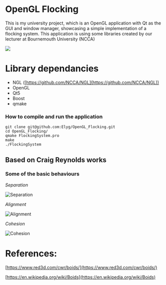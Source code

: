 ﻿# OpenGL Flocking 
This is my university project, which is an OpenGL application with Qt as the GUI and window manager, showcasing a simple implementation of a flocking system. 
This application is using some libraries created by our lecturer at Bournemouth University (NCCA)
                                                                                                                   
![](https://media.giphy.com/media/S64sNLvefupHxKW1Hf/giphy.gif)

# Library dependancies

 - NGL ([https://github.com/NCCA/NGL](https://github.com/NCCA/NGL))
 - OpenGL
 - Qt5
 - Boost
 - qmake
### How to compile and run the application
```
git clone git@github.com:Elyg/OpenGL_Flocking.git
cd OpenGL_Flocking/
qmake FlockingSystem.pro
make
./FlockingSystem
```

## Based on Craig Reynolds works
### Some of the basic behaviours
*Separation*

![Separation](https://upload.wikimedia.org/wikipedia/commons/thumb/e/e1/Rule_separation.gif/200px-Rule_separation.gif)


*Alignment*

![Alignment](https://upload.wikimedia.org/wikipedia/commons/thumb/e/e1/Rule_alignment.gif/200px-Rule_alignment.gif)

*Cohesion*

![Cohesion](https://upload.wikimedia.org/wikipedia/commons/thumb/2/2b/Rule_cohesion.gif/200px-Rule_cohesion.gif)


# References:
[https://www.red3d.com/cwr/boids/](https://www.red3d.com/cwr/boids/)

[https://en.wikipedia.org/wiki/Boids](https://en.wikipedia.org/wiki/Boids)
